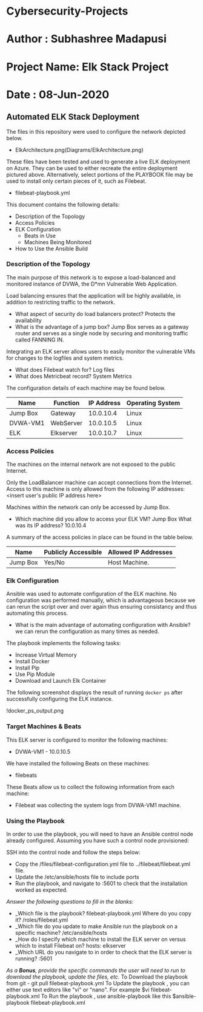 # Cybersecurity-Projects
# Author : Subhashree Madapusi
# Project Name:  Elk Stack Project
# Date : 08-Jun-2020
## Automated ELK Stack Deployment

The files in this repository were used to configure the network depicted below.

  - ElkArchitecture.png(Diagrams/ElkArchitecture.png)

These files have been tested and used to generate a live ELK deployment on Azure. They can be used to either recreate the entire deployment pictured above. Alternatively, select portions of the PLAYBOOK file may be used to install only certain pieces of it, such as Filebeat.

  - filebeat-playbook.yml

This document contains the following details:
- Description of the Topology
- Access Policies
- ELK Configuration
  - Beats in Use
  - Machines Being Monitored
- How to Use the Ansible Build


### Description of the Topology

The main purpose of this network is to expose a load-balanced and monitored instance of DVWA, the D*mn Vulnerable Web Application.

Load balancing ensures that the application will be highly available, in addition to restricting traffic to the network.
- What aspect of security do load balancers protect? Protects the availability
- What is the advantage of a jump box? Jump Box serves as a gateway router and serves as a single node by securing and monitoring traffic   called FANNING IN. 

Integrating an ELK server allows users to easily monitor the vulnerable VMs for changes to the logfiles and system metrics.
- What does Filebeat watch for? Log files 
- What does Metricbeat record? System Metrics

The configuration details of each machine may be found below.

| Name     | Function | IP Address | Operating System |
|----------|----------|------------|------------------|
| Jump Box | Gateway  | 10.0.10.4  | Linux            |
| DVWA-VM1 | WebServer| 10.0.10.5  | Linux            |
| ELK      | Elkserver| 10.0.10.7  | Linux            |

### Access Policies

The machines on the internal network are not exposed to the public Internet. 

Only the LoadBalancer machine can accept connections from the Internet. Access to this machine is only allowed from the following IP addresses:
<insert user's public IP address here>


Machines within the network can only be accessed by Jump Box.
- Which machine did you allow to access your ELK VM? Jump Box
  What was its IP address? 10.0.10.4

A summary of the access policies in place can be found in the table below.

| Name     | Publicly Accessible | Allowed IP Addresses |
|----------|---------------------|----------------------|
| Jump Box | Yes/No              | Host Machine.        |

### Elk Configuration

Ansible was used to automate configuration of the ELK machine. No configuration was performed manually, which is advantageous because
we can rerun the script over and over again thus ensuring consistancy and thus automating this process.
- What is the main advantage of automating configuration with Ansible? we can rerun the configuration as many times as needed.

The playbook implements the following tasks:
- Increase Virtual Memory
- Install Docker
- Install Pip
- Use Pip Module
- Download and Launch Elk Container

The following screenshot displays the result of running `docker ps` after successfully configuring the ELK instance.

!docker_ps_output.png

### Target Machines & Beats
This ELK server is configured to monitor the following machines:
- DVWA-VM1 - 10.0.10.5

We have installed the following Beats on these machines:
- filebeats

These Beats allow us to collect the following information from each machine:
- Filebeat was collecting the system logs from DVWA-VM1 machine.

### Using the Playbook
In order to use the playbook, you will need to have an Ansible control node already configured. Assuming you have such a control node provisioned: 

SSH into the control node and follow the steps below:
- Copy the /files/filebeat-configuration.yml file to ../filebeat/filebeat.yml file.
- Update the /etc/ansible/hosts file to include ports
- Run the playbook, and navigate to <ElkserverIP>:5601 to check that the installation worked as expected.

_Answer the following questions to fill in the blanks:_
- _Which file is the playbook? filebeat-playbook.yml Where do you copy it? /roles/filebeat.yml
- _Which file do you update to make Ansible run the playbook on a specific machine? /etc/ansible/hosts
- _How do I specify which machine to install the ELK server on versus which to install Filebeat on? hosts: elkserver
- _Which URL do you navigate to in order to check that the ELK server is running? <ElkserverIP>:5601

_As a **Bonus**, provide the specific commands the user will need to run to download the playbook, update the files, etc._
To Download the playbook from git - git pull filebeat-playbook.yml
To Update the playbook , you can either use text editors like "vi" or "nano". For example $vi filebeat-playbook.xml
To Run the playbook , use ansible-playbook <plabybook filename> like this $ansible-playbook filebeat-playbook.xml
